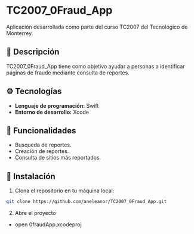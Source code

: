 # TC2007_0Fraud_App

Aplicación desarrollada como parte del curso TC2007 del Tecnológico de Monterrey.

## 🧪 Descripción

TC2007_0Fraud_App tiene como objetivo ayudar a personas a identificar páginas de fraude mediante consulta de reportes. 


## ⚙️ Tecnologías

- **Lenguaje de programación:** Swift
- **Entorno de desarrollo:** Xcode

## 📝 Funcionalidades

- Busqueda de reportes. 
- Creación de reportes.
- Consulta de sitios más reportados.

## 🚀 Instalación

1. Clona el repositorio en tu máquina local:

```bash
git clone https://github.com/aneleanor/TC2007_0Fraud_App.git
```

2. Abre el proyecto   
- open 0fraudApp.xcodeproj
